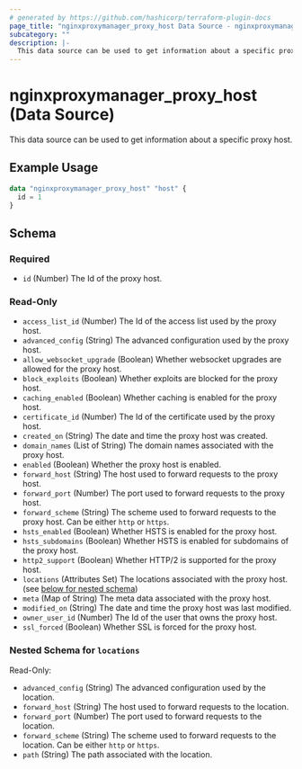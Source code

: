 ```yaml
---
# generated by https://github.com/hashicorp/terraform-plugin-docs
page_title: "nginxproxymanager_proxy_host Data Source - nginxproxymanager"
subcategory: ""
description: |-
  This data source can be used to get information about a specific proxy host.
---
```


# nginxproxymanager_proxy_host (Data Source)

This data source can be used to get information about a specific proxy host.

## Example Usage

```terraform
data "nginxproxymanager_proxy_host" "host" {
  id = 1
}
```

<!-- schema generated by tfplugindocs -->
## Schema

### Required

- `id` (Number) The Id of the proxy host.

### Read-Only

- `access_list_id` (Number) The Id of the access list used by the proxy host.
- `advanced_config` (String) The advanced configuration used by the proxy host.
- `allow_websocket_upgrade` (Boolean) Whether websocket upgrades are allowed for the proxy host.
- `block_exploits` (Boolean) Whether exploits are blocked for the proxy host.
- `caching_enabled` (Boolean) Whether caching is enabled for the proxy host.
- `certificate_id` (Number) The Id of the certificate used by the proxy host.
- `created_on` (String) The date and time the proxy host was created.
- `domain_names` (List of String) The domain names associated with the proxy host.
- `enabled` (Boolean) Whether the proxy host is enabled.
- `forward_host` (String) The host used to forward requests to the proxy host.
- `forward_port` (Number) The port used to forward requests to the proxy host.
- `forward_scheme` (String) The scheme used to forward requests to the proxy host. Can be either `http` or `https`.
- `hsts_enabled` (Boolean) Whether HSTS is enabled for the proxy host.
- `hsts_subdomains` (Boolean) Whether HSTS is enabled for subdomains of the proxy host.
- `http2_support` (Boolean) Whether HTTP/2 is supported for the proxy host.
- `locations` (Attributes Set) The locations associated with the proxy host. (see [below for nested schema](#nestedatt--locations))
- `meta` (Map of String) The meta data associated with the proxy host.
- `modified_on` (String) The date and time the proxy host was last modified.
- `owner_user_id` (Number) The Id of the user that owns the proxy host.
- `ssl_forced` (Boolean) Whether SSL is forced for the proxy host.

<a id="nestedatt--locations"></a>
### Nested Schema for `locations`

Read-Only:

- `advanced_config` (String) The advanced configuration used by the location.
- `forward_host` (String) The host used to forward requests to the location.
- `forward_port` (Number) The port used to forward requests to the location.
- `forward_scheme` (String) The scheme used to forward requests to the location. Can be either `http` or `https`.
- `path` (String) The path associated with the location.
